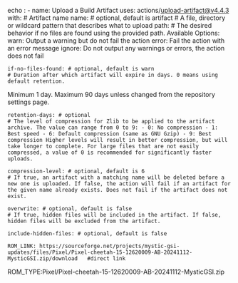 echo : - name: Upload a Build Artifact
  uses: actions/upload-artifact@v4.4.3
  with:
    # Artifact name
    name: # optional, default is artifact
    # A file, directory or wildcard pattern that describes what to upload
    path: 
    # The desired behavior if no files are found using the provided path.
Available Options:
  warn: Output a warning but do not fail the action
  error: Fail the action with an error message
  ignore: Do not output any warnings or errors, the action does not fail

    if-no-files-found: # optional, default is warn
    # Duration after which artifact will expire in days. 0 means using default retention.
Minimum 1 day. Maximum 90 days unless changed from the repository settings page.

    retention-days: # optional
    # The level of compression for Zlib to be applied to the artifact archive. The value can range from 0 to 9: - 0: No compression - 1: Best speed - 6: Default compression (same as GNU Gzip) - 9: Best compression Higher levels will result in better compression, but will take longer to complete. For large files that are not easily compressed, a value of 0 is recommended for significantly faster uploads.

    compression-level: # optional, default is 6
    # If true, an artifact with a matching name will be deleted before a new one is uploaded. If false, the action will fail if an artifact for the given name already exists. Does not fail if the artifact does not exist.

    overwrite: # optional, default is false
    # If true, hidden files will be included in the artifact. If false, hidden files will be excluded from the artifact.

    include-hidden-files: # optional, default is false

    ROM_LINK: https://sourceforge.net/projects/mystic-gsi-updates/files/Pixel/Pixel-cheetah-15-12620009-AB-20241112-MysticGSI.zip/download   #direct link
ROM_TYPE:Pixel/Pixel-cheetah-15-12620009-AB-20241112-MysticGSI.zip           
